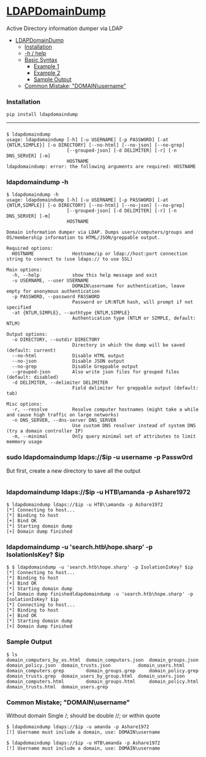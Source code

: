 # [LDAPDomainDump](https://github.com/dirkjanm/ldapdomaindump)
Active Directory information dumper via LDAP

- [LDAPDomainDump](#ldapdomaindump)
  - [Installation](#installation)
  - [-h / help](#ldapdomaindump--h)
  - [Basic Syntax](#sudo-ldapdomaindump-ldapsip--u-username--p-passw0rd)
    - [Example 1](#ldapdomaindump-ldapsip--u-htbamanda--p-ashare1972)
    - [Example 2](#ldapdomaindump--u-searchhtbhopesharp--p-isolationiskey-ip)
    - [Sample Output](#sample-output)
  - [Common Mistake; "DOMAIN\\username"](#common-mistake-domainusername)

### Installation
```
pip install ldapdomaindump
```




-------------------------------------

### 
```
$ ldapdomaindump
usage: ldapdomaindump [-h] [-u USERNAME] [-p PASSWORD] [-at {NTLM,SIMPLE}] [-o DIRECTORY] [--no-html] [--no-json] [--no-grep]
                      [--grouped-json] [-d DELIMITER] [-r] [-n DNS_SERVER] [-m]
                      HOSTNAME
ldapdomaindump: error: the following arguments are required: HOSTNAME
```

### ldapdomaindump -h
```
$ ldapdomaindump -h
usage: ldapdomaindump [-h] [-u USERNAME] [-p PASSWORD] [-at {NTLM,SIMPLE}] [-o DIRECTORY] [--no-html] [--no-json] [--no-grep]
                      [--grouped-json] [-d DELIMITER] [-r] [-n DNS_SERVER] [-m]
                      HOSTNAME

Domain information dumper via LDAP. Dumps users/computers/groups and OS/membership information to HTML/JSON/greppable output.

Required options:
  HOSTNAME              Hostname/ip or ldap://host:port connection string to connect to (use ldaps:// to use SSL)

Main options:
  -h, --help            show this help message and exit
  -u USERNAME, --user USERNAME
                        DOMAIN\username for authentication, leave empty for anonymous authentication
  -p PASSWORD, --password PASSWORD
                        Password or LM:NTLM hash, will prompt if not specified
  -at {NTLM,SIMPLE}, --authtype {NTLM,SIMPLE}
                        Authentication type (NTLM or SIMPLE, default: NTLM)

Output options:
  -o DIRECTORY, --outdir DIRECTORY
                        Directory in which the dump will be saved (default: current)
  --no-html             Disable HTML output
  --no-json             Disable JSON output
  --no-grep             Disable Greppable output
  --grouped-json        Also write json files for grouped files (default: disabled)
  -d DELIMITER, --delimiter DELIMITER
                        Field delimiter for greppable output (default: tab)

Misc options:
  -r, --resolve         Resolve computer hostnames (might take a while and cause high traffic on large networks)
  -n DNS_SERVER, --dns-server DNS_SERVER
                        Use custom DNS resolver instead of system DNS (try a domain controller IP)
  -m, --minimal         Only query minimal set of attributes to limit memmory usage
```

### sudo ldapdomaindump ldaps://$ip -u username -p Passw0rd
But first, create a new directory to save all the output
```

```

### ldapdomaindump ldaps://$ip -u HTB\\amanda -p Ashare1972
```
$ ldapdomaindump ldaps://$ip -u HTB\\amanda -p Ashare1972
[*] Connecting to host...
[*] Binding to host
[+] Bind OK
[*] Starting domain dump
[+] Domain dump finished
```

### ldapdomaindump -u 'search.htb\hope.sharp' -p IsolationIsKey? $ip
```
$ $ ldapdomaindump -u 'search.htb\hope.sharp' -p IsolationIsKey? $ip
[*] Connecting to host...
[*] Binding to host
[+] Bind OK
[*] Starting domain dump
[+] Domain dump finishedldapdomaindump -u 'search.htb\hope.sharp' -p IsolationIsKey? $ip
[*] Connecting to host...
[*] Binding to host
[+] Bind OK
[*] Starting domain dump
[+] Domain dump finished
```

### Sample Output
```
$ ls
domain_computers_by_os.html  domain_computers.json  domain_groups.json  domain_policy.json  domain_trusts.json          domain_users.html
domain_computers.grep        domain_groups.grep     domain_policy.grep  domain_trusts.grep  domain_users_by_group.html  domain_users.json
domain_computers.html        domain_groups.html     domain_policy.html  domain_trusts.html  domain_users.grep
```

### Common Mistake; "DOMAIN\\username"
Without domain
Single /; should be double //; or within quote
```
$ ldapdomaindump ldaps://$ip -u amanda -p Ashare1972  
[!] Username must include a domain, use: DOMAIN\username

$ ldapdomaindump ldaps://$ip -u HTB\amanda -p Ashare1972
[!] Username must include a domain, use: DOMAIN\username
```

### 
```

```

### 
```

```